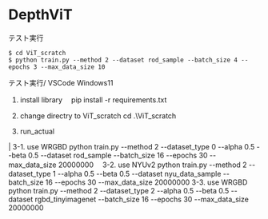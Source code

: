 # DepthViT

テスト実行
```
$ cd ViT_scratch
$ python train.py --method 2 --dataset rod_sample --batch_size 4 --epochs 3 --max_data_size 10
```

テスト実行/ VSCode Windows11
1. install library
　pip install -r requirements.txt

2. change directry to ViT_scratch
 cd .\ViT_scratch

3.  run_actual

| 3-1. use WRGBD
    python train.py --method 2 --dataset_type 0 --alpha 0.5 --beta 0.5 --dataset rod_sample --batch_size 16 --epochs 30 --max_data_size 20000000
　3-2. use NYUv2
    python train.py --method 2 --dataset_type 1 --alpha 0.5 --beta 0.5 --dataset nyu_data_sample --batch_size 16 --epochs 30 --max_data_size 20000000
  3-3. use WRGBD
    python train.py --method 2 --dataset_type 2 --alpha 0.5 --beta 0.5 --dataset rgbd_tinyimagenet --batch_size 16 --epochs 30 --max_data_size 20000000